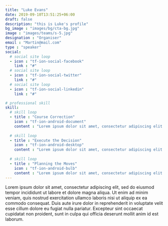 ```yaml
---
title: "Luke Evans"
date: 2019-09-10T13:51:25+06:00
draft: false
description: "this is Luke's profile"
bg_image : "images/bg/cta-bg.jpg"
image : "images/teams/s-5.jpg"
designation : "Organiser"
email : "Martin@mail.com"
type : "speaker"
social:
  # social site loop
  - icon : "tf-ion-social-facebook"
    link : "#"
  # social site loop
  - icon : "tf-ion-social-twitter"
    link : "#"
  # social site loop
  - icon : "tf-ion-social-linkedin"
    link : "#"

# professional skill
skill:
  # skill loop
  - title : "Course Correction"
    icon : "tf-ion-android-document"
    content : "Lorem ipsum dolor sit amet, consectetur adipiscing elit. Morbi hendrerit elit turpis, a porttitor tellus sollicitudin at."
    
  # skill loop
  - title : "Execute the Decision"
    icon : "tf-ion-android-desktop"
    content : "Lorem ipsum dolor sit amet, consectetur adipiscing elit. Morbi hendrerit elit turpis, a porttitor tellus sollicitudin at."
    
  # skill loop
  - title : "Planning the Moves"
    icon : "tf-ion-android-bulb"
    content : "Lorem ipsum dolor sit amet, consectetur adipiscing elit. Morbi hendrerit elit turpis, a porttitor tellus sollicitudin at."
---
```


Lorem ipsum dolor sit amet, consectetur adipiscing elit, sed do eiusmod tempor incididunt ut labore et dolore magna aliqua. Ut enim ad minim veniam, quis nostrud exercitation ullamco laboris nisi ut aliquip ex ea commodo consequat. Duis aute irure dolor in reprehenderit in voluptate velit esse cillum dolore eu fugiat nulla pariatur. Excepteur sint occaecat cupidatat non proident, sunt in culpa qui officia deserunt mollit anim id est laborum.